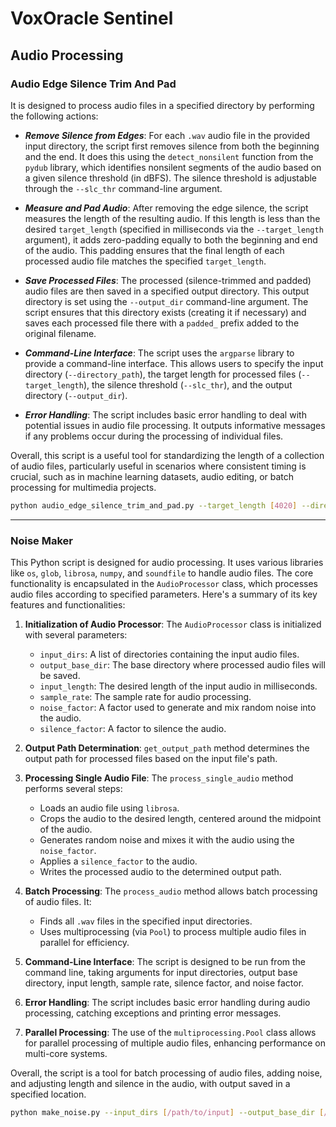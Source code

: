 # VoxOracle Sentinel

## Audio Processing

### Audio Edge Silence Trim And Pad

It is designed to process audio files in a specified directory by performing the following actions:

- ***Remove Silence from Edges***: For each `.wav` audio file in the provided input directory, the script first removes silence from both the beginning and the end. It does this using the `detect_nonsilent` function from the `pydub` library, which identifies nonsilent segments of the audio based on a given silence threshold (in dBFS). The silence threshold is adjustable through the `--slc_thr` command-line argument.

- ***Measure and Pad Audio***: After removing the edge silence, the script measures the length of the resulting audio. If this length is less than the desired `target_length` (specified in milliseconds via the `--target_length` argument), it adds zero-padding equally to both the beginning and end of the audio. This padding ensures that the final length of each processed audio file matches the specified `target_length`.

- ***Save Processed Files***: The processed (silence-trimmed and padded) audio files are then saved in a specified output directory. This output directory is set using the `--output_dir` command-line argument. The script ensures that this directory exists (creating it if necessary) and saves each processed file there with a `padded_` prefix added to the original filename.

- ***Command-Line Interface***: The script uses the `argparse` library to provide a command-line interface. This allows users to specify the input directory (`--directory_path`), the target length for processed files (`--target_length`), the silence threshold (`--slc_thr`), and the output directory (`--output_dir`).

- ***Error Handling***: The script includes basic error handling to deal with potential issues in audio file processing. It outputs informative messages if any problems occur during the processing of individual files.

Overall, this script is a useful tool for standardizing the length of a collection of audio files, particularly useful in scenarios where consistent timing is crucial, such as in machine learning datasets, audio editing, or batch processing for multimedia projects.

```bash
python audio_edge_silence_trim_and_pad.py --target_length [4020] --directory_path  --output_dir
```
---

### Noise Maker
This Python script is designed for audio processing. It uses various libraries like `os`, `glob`, `librosa`, `numpy`, and `soundfile` to handle audio files. The core functionality is encapsulated in the `AudioProcessor` class, which processes audio files according to specified parameters. Here's a summary of its key features and functionalities:

1. **Initialization of Audio Processor**: The `AudioProcessor` class is initialized with several parameters:
   - `input_dirs`: A list of directories containing the input audio files.
   - `output_base_dir`: The base directory where processed audio files will be saved.
   - `input_length`: The desired length of the input audio in milliseconds.
   - `sample_rate`: The sample rate for audio processing.
   - `noise_factor`: A factor used to generate and mix random noise into the audio.
   - `silence_factor`: A factor to silence the audio.

2. **Output Path Determination**: `get_output_path` method determines the output path for processed files based on the input file's path.

3. **Processing Single Audio File**: The `process_single_audio` method performs several steps:
   - Loads an audio file using `librosa`.
   - Crops the audio to the desired length, centered around the midpoint of the audio.
   - Generates random noise and mixes it with the audio using the `noise_factor`.
   - Applies a `silence_factor` to the audio.
   - Writes the processed audio to the determined output path.

4. **Batch Processing**: The `process_audio` method allows batch processing of audio files. It:
   - Finds all `.wav` files in the specified input directories.
   - Uses multiprocessing (via `Pool`) to process multiple audio files in parallel for efficiency.

5. **Command-Line Interface**: The script is designed to be run from the command line, taking arguments for input directories, output base directory, input length, sample rate, silence factor, and noise factor.

6. **Error Handling**: The script includes basic error handling during audio processing, catching exceptions and printing error messages.

7. **Parallel Processing**: The use of the `multiprocessing.Pool` class allows for parallel processing of multiple audio files, enhancing performance on multi-core systems.

Overall, the script is a tool for batch processing of audio files, adding noise, and adjusting length and silence in the audio, with output saved in a specified location.

```bash
python make_noise.py --input_dirs [/path/to/input] --output_base_dir [/path/to/output] --input_length [3000] --sample_rate [16000] --silence_factor [0.01] --noise_factor [0.0007]
```